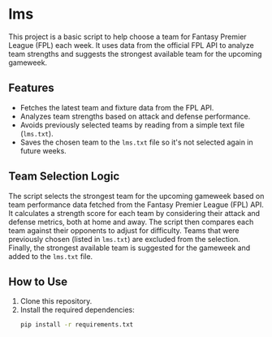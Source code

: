# lms

This project is a basic script to help choose a team for Fantasy Premier League (FPL) each week. It uses data from the official FPL API to analyze team strengths and suggests the strongest available team for the upcoming gameweek.

## Features

- Fetches the latest team and fixture data from the FPL API.
- Analyzes team strengths based on attack and defense performance.
- Avoids previously selected teams by reading from a simple text file (`lms.txt`).
- Saves the chosen team to the `lms.txt` file so it's not selected again in future weeks.

## Team Selection Logic

The script selects the strongest team for the upcoming gameweek based on team performance data fetched from the Fantasy Premier League (FPL) API. It calculates a strength score for each team by considering their attack and defense metrics, both at home and away. The script then compares each team against their opponents to adjust for difficulty. Teams that were previously chosen (listed in `lms.txt`) are excluded from the selection. Finally, the strongest available team is suggested for the gameweek and added to the `lms.txt` file.

## How to Use

1. Clone this repository.
2. Install the required dependencies:
   ```bash
   pip install -r requirements.txt